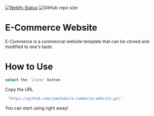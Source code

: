 [![Netlify Status](https://api.netlify.com/api/v1/badges/30cfb4e0-5d4c-44d5-a2d2-9031c798da78/deploy-status)](https://app.netlify.com/sites/e-commerce-web/deploys)
![GitHub repo size](https://img.shields.io/github/repo-size/zemchuks/e-commerce-website)

# E-Commerce Website

E-Commerce is a commercial website template that can be cloned and modified to one's taste.

# How to Use

```bash
select the 'clone' button
```

Copy the URL
```bash
 'https://github.com/zemchuks/e-commerce-website.git'
```

You can start using right away!